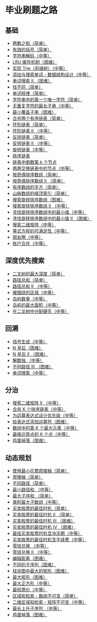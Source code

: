# 毕业刷题之路

## 基础
- [两数之和（简单）](http://leetcode-cn.com/problems/two-sum/)
- [有效的括号（简单）](http://leetcode-cn.com/problems/valid-parentheses/)
- [字符串解码（中等）](http://leetcode-cn.com/problems/decode-string/)
- [LRU 缓存机制（困难）](http://leetcode-cn.com/problems/lru-cache/)
- [实现 Trie（前缀树）（中等）](http://leetcode-cn.com/problems/implement-trie-prefix-tree/)
- [添加与搜索单词 - 数据结构设计（中等）](http://leetcode-cn.com/problems/add-and-search-word-data-structure-design/)
- [单词搜索 II （困难）](http://leetcode-cn.com/problems/word-search-ii/)
- [找不同（简单）](http://leetcode-cn.com/problems/find-the-difference/)
- [单词规律（简单）](http://leetcode-cn.com/problems/word-pattern/)
- [字符串中的第一个唯一字符（简单）](http://leetcode-cn.com/problems/first-unique-character-in-a-string/)
- [无重复字符的最长子串（中等）](http://leetcode-cn.com/problems/longest-substring-without-repeating-characters/)
- [最小覆盖子串（困难）](http://leetcode-cn.com/problems/minimum-window-substring/)
- [合并两个有序链表（简单）](http://leetcode-cn.com/problems/merge-two-sorted-lists/)
- [环形链表（简单）](http://leetcode-cn.com/problems/linked-list-cycle/)
- [环形链表 II （中等）](http://leetcode-cn.com/problems/linked-list-cycle-ii/)
- [反转链表（简单）](http://leetcode-cn.com/problems/reverse-linked-list/)
- [反转链表 II （中等）](http://leetcode-cn.com/problems/reverse-linked-list-ii/)
- [旋转链表（中等）](http://leetcode-cn.com/problems/rotate-list/)
- [排序链表](http://leetcode-cn.com/problems/sort-list/)
- [链表中倒数第 k 个节点](http://leetcode-cn.com/problems/lian-biao-zhong-dao-shu-di-kge-jie-dian-lcof/)
- [两两交换链表中的节点（中等）](http://leetcode-cn.com/problems/swap-nodes-in-pairs/)
- [按奇偶排序数组（简单）](http://leetcode-cn.com/problems/sort-array-by-parity/)
- [按奇偶排序数组 II （简单）](http://leetcode-cn.com/problems/sort-array-by-parity-ii/)
- [有序数组的平方（简单）](http://leetcode-cn.com/problems/squares-of-a-sorted-array/)
- [山脉数组的峰顶索引（简单）](http://leetcode-cn.com/problems/peak-index-in-a-mountain-array/)
- [搜索旋转排序数组（困难）](http://leetcode-cn.com/problems/search-in-rotated-sorted-array/)
- [搜索旋转排序数组 II （中等）](http://leetcode-cn.com/problems/search-in-rotated-sorted-array-ii/)
- [寻找旋转排序数组中的最小值（中等）](http://leetcode-cn.com/problems/find-minimum-in-rotated-sorted-array/)
- [寻找旋转排序数组中的最小值 II （困难）](http://leetcode-cn.com/problems/find-minimum-in-rotated-sorted-array-ii/)
- [搜索二维矩阵（中等）](http://leetcode-cn.com/problems/search-a-2d-matrix/)
- [等式方程的可满足性（中等）](http://leetcode-cn.com/problems/satisfiability-of-equality-equations/)
- [朋友圈（中等）](http://leetcode-cn.com/problems/friend-circles/)
- [账户合并（中等）](http://leetcode-cn.com/problems/accounts-merge/)

## 深度优先搜索
- [二叉树的最大深度（简单）](http://leetcode-cn.com/problems/maximum-depth-of-binary-tree/)
- [路径总和（简单）](http://leetcode-cn.com/problems/path-sum/)
- [路径总和 II （中等）](http://leetcode-cn.com/problems/path-sum-ii/)
- [被围绕的区域（中等）](http://leetcode-cn.com/problems/surrounded-regions/)
- [岛屿数量（中等）](http://leetcode-cn.com/problems/number-of-islands/)
- [岛屿的最大面积（中等）](http://leetcode-cn.com/problems/max-area-of-island/)
- [在二叉树中分配硬币（中等）](http://leetcode-cn.com/problems/distribute-coins-in-binary-tree/)

## 回溯
- [括号生成（中等）]()
- [N 皇后（困难）]()
- [N 皇后 II （困难）]()
- [解数独 （中等）]()
- [不同路径 III （困难）]()
- [单词搜索（中等）]()

## 分治
- [搜索二维矩阵 II （中等）]()
- [合并 K 个排序链表（中等）]()
- [为运算表达式设计优先级（中等）]()
- [给表达式添加运算符（困难）]()
- [数组中的第 K 个最大元素（中等）]()
- [最接近原点的 K 个点（中等）]()
- [鸡蛋掉落（困难）]()

## 动态规划
- [使用最小花费爬楼梯（简单）]()
- [爬楼梯（简单）]()
- [不同路径（简单）]()
- [最小路径和 （中等）]()
- [最大子序和 （简单）]()
- [乘积最大子数组（中等）]()
- [买卖股票的最佳时机（简单）]()
- [买卖股票的最佳时机 II （简单）]()
- [买卖股票的最佳时机 III （困难）]()
- [买卖股票的最佳时机 IV （困难）]()
- [最佳买卖股票时机含冷冻期（中等）]()
- [买卖股票的最佳时机含手续费（中等）]()
- [零钱兑换 （中等）]()
- [零钱兑换 II （中等）]()
- [编辑距离（困难）]()
- [不同的子序列（困难）]()
- [柱状图中最大的矩形（困难）]()
- [最大矩形（困难）]()
- [最大正方形（中等）]()
- [最低票价（中等）]()
- [区域和检索 - 数组不可变（简单）]()
- [二维区域和检索 - 矩阵不可变（中等）]()
- [最长上升子序列 （中等）]()
- [鸡蛋掉落（困难）]()
